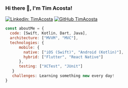 
### Hi there 👋, I'm Tim Acosta!

</em></p>
[![Linkedin: TimAcosta](https://img.shields.io/badge/-TimAcosta-blue?style=flat-square&logo=Linkedin&logoColor=white&link=https://www.linkedin.com/in/tim-acosta-ross-74888678/)](https://www.linkedin.com/in/tim-acosta-ross-74888678/)
[![GitHub TimAcosta](https://img.shields.io/github/followers/timacosta?style=social)](https://github.com/timacosta)


```javascript
const aboutMe = {
  code: [Swift, Kotlin, Dart, Java],
  architecture: ["MVVM", "MVC"],
  technologies: {
      mobile: {
        native: ["iOS (Swift)", "Android (Kotlin)"],
        hybrid: ["Flutter", "React Native"]
      },
      testing: ["XCTest", "JUnit"]
   }
   challenges: Learning something new every day!
}
```
